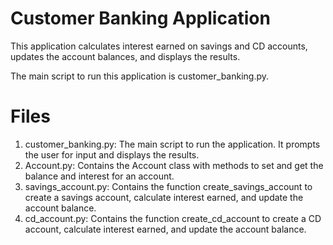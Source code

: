 # Customer Banking Application
 This application calculates interest earned on savings and CD accounts, updates the account balances, and displays the results. 
 
 The main script to run this application is customer_banking.py.

 # Files

1.	customer_banking.py: The main script to run the application. It prompts the user for input and displays the results.
2.	Account.py: Contains the Account class with methods to set and get the balance and interest for an account.
3.	savings_account.py: Contains the function create_savings_account to create a savings account, calculate interest earned, and update the account balance.
4.	cd_account.py: Contains the function create_cd_account to create a CD account, calculate interest earned, and update the account balance.